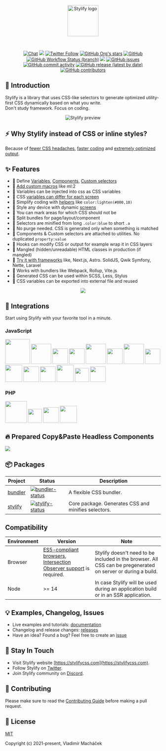 <br>

<p align="center">
	<a href="https://stylifycss.com" target="_blank" rel="noopener noreferrer">
		<img src="https://stylifycss.com/images/logo/horizontal.svg?v2" height="100" alt="Stylify logo">
	</a>
</p>

<br>

<p align="center">
<a href="https://discord.gg/NuJsk5SMDz"><img src="https://img.shields.io/badge/chat-on%20discord-7289da.svg?sanitize=true" alt="Chat"></a>
<a href="https://github.com/stylify/packages/discussions"><img src="https://user-images.githubusercontent.com/14016808/132510133-76bb66a9-951f-4411-9236-140cac7b7472.png"></a>
<a href="https://twitter.com/stylifycss"><img alt="Twitter Follow" src="https://img.shields.io/twitter/follow/stylifycss?style=social"></a>
<a href="https://github.com/stylify/packages"><img alt="GitHub Org's stars" src="https://img.shields.io/github/stars/stylify/packages?style=social"></a>
<a href="https://github.com/stylify/packages/blob/master/LICENSE"><img alt="GitHub" src="https://img.shields.io/github/license/stylify/packages"></a>
<br>
<a href="(https://github.com/stylify/packages/actions/workflows/tests.yaml"><img alt="GitHub Workflow Status (branch)" src="https://github.com/stylify/packages/actions/workflows/tests.yaml/badge.svg"></a>
<a href="https://codecov.io/gh/stylify/packages"><img src="https://codecov.io/gh/stylify/packages/branch/master/graph/badge.svg?token=ZJLKX877DF"/></a>
<a href="https://github.com/stylify/packages/issues"><img alt="GitHub issues" src="https://img.shields.io/github/issues/stylify/packages"></a>
<a href="https://github.com/stylify/packages"><img alt="GitHub commit activity" src="https://img.shields.io/github/commit-activity/m/stylify/packages"></a>
<a href="https://github.com/stylify/packages/releases"><img alt="GitHub release (latest by date)" src="https://img.shields.io/github/v/release/stylify/packages"></a>
<a href="https://github.com/stylify/packages"><img alt="GitHub contributors" src="https://img.shields.io/github/contributors/stylify/packages"></a>
</p>

## 💎 Introduction

Stylify is a library that uses CSS-like selectors to generate optimized utility-first CSS dynamically based on what you write.<br>
Don't study framework. Focus on coding.

<p align="center">
<img src="https://raw.githubusercontent.com/stylify/packages/master/stylify-intro-v2.gif" alt="Stylify preview">
</p>

## ⚡ Why Stylify instead of CSS or inline styles?
Because of [fewer CSS headaches](https://stylifycss.com/docs/get-started/why-stylify-css#problems-stylify-css-tries-to-solve), [faster coding](https://stylifycss.com/docs/get-started/why-stylify-css#faster-coding) and [extremely optimized output](https://stylifycss.com/docs/get-started/why-stylify-css#output-optimization).

## ✨ Features

- 💎 Define [Variables](https://stylifycss.com/docs/stylify/compiler#variables), [Components](https://stylifycss.com/docs/stylify/compiler#components), [Custom selectors](https://stylifycss.com/docs/stylify/compiler#customselectors)
- 💎 [Add custom macros](https://stylifycss.com/docs/stylify/compiler#macros) like ml:2
- 💎 Variables can be injected into css as CSS variables
- 💎 CSS [variables can differ for each screen](https://stylifycss.com/docs/stylify/compiler#variables)
- 💎 Simplify coding with [helpers](https://stylifycss.com/docs/stylify/compiler#helpers) like `color:lighten(#000,10)`
- 💎 Style any device with dynamic [screens](https://stylifycss.com/docs/stylify/compiler#screens)
- 💎 You can mark areas for which CSS should not be
- 💎 Split bundles for page/layout/component
- 💎 Selectors are minified from long `.color:blue` to short `.a`
- 💎 No purge needed. CSS is generated only when something is matched
- 💎 Components & Custom selectors are attached to utilities. No duplicated `property:value`
- 💎 Hooks can modify CSS or output for example wrap it in CSS layers
- 💎 Mangled (hidden/unreadable) HTML classes in production (if mangled)
- 💎 [Try it with frameworks](https://stylifycss.com/docs/integrations) like, Next.js, Astro. SolidJS, Qwik Symfony, Nette, Laravel
- 💎 Works with bundlers like Webpack, Rollup, Vite.js
- 💎 Generated CSS can be used within SCSS, Less, Stylus
- 💎 CSS variables can be exported into external file and reused

<p align="center"><a href="https://stylifycss.com"><img src="https://user-images.githubusercontent.com/14016808/132552680-ae877b45-5796-42df-b507-c0f6b9cf4706.png"></a></p>

## 🚀 Integrations
Start using Stylify with your favorite tool in a minute.

### JavaScript
<a href="https://stylifycss.com/docs/integrations/nextjs"><img src="https://stylifycss.com//images/brands/nextjs-light.svg" width="80" alt=""></a>
<a href="https://stylifycss.com/docs/integrations/nuxtjs"><img src="https://stylifycss.com//images/brands/nuxtjs.svg" height="65" alt=""></a>
<a href="https://stylifycss.com/docs/integrations/reactjs"><img src="https://stylifycss.com//images/brands/react.png" height="50" alt=""></a>
<a href="https://stylifycss.com/docs/integrations/vuejs"><img src="https://stylifycss.com//images/brands/vuejs.svg" height="50" alt=""></a>
<a href="https://stylifycss.com/docs/integrations/angular"><img src="https://stylifycss.com//images/brands/angular.svg" height="65" alt=""></a>
<a href="https://stylifycss.com/docs/integrations/astro"><img src="https://stylifycss.com//images/brands/astro-light.svg" height="50" alt=""></a>
<a href="https://stylifycss.com/docs/integrations/remix"><img src="https://stylifycss.com//images/brands/remix.svg" height="65" alt=""></a>
<a href="https://stylifycss.com/docs/integrations/solidjs"><img src="https://stylifycss.com//images/brands/solidjs.svg" height="49" alt=""></a>
<a href="https://stylifycss.com/docs/integrations/qwik"><img src="https://stylifycss.com//images/brands/qwik.svg" height="55" alt=""></a>
<a href="https://stylifycss.com/docs/integrations/svelte"><img src="https://stylifycss.com//images/brands/svelte.svg" height="50" alt=""></a>
<a href="https://stylifycss.com/docs/integrations/vitejs"><img src="https://stylifycss.com//images/brands/vite.svg" height="50" alt=""></a>
<a href="https://stylifycss.com/docs/integrations/webpack"><img src="https://stylifycss.com//images/brands/webpack.svg" height="55" alt=""></a>
<a href="https://stylifycss.com/docs/integrations/rollupjs"><img src="https://stylifycss.com//images/brands/rollupjs.svg" height="45" alt=""></a>
<a href="https://stylifycss.com/docs/integrations/nodejs"><img src="https://stylifycss.com//images/brands/nodejs.svg" height="50" alt=""></a>

### PHP
<a href="https://stylifycss.com/docs/integrations/symfony"><img src="https://stylifycss.com//images/brands/symfony.svg" height="70" alt=""></a>
<a href="https://stylifycss.com/docs/integrations/laravel"><img src="https://stylifycss.com//images/brands/laravel.svg" height="45" alt=""></a>
<a href="https://stylifycss.com/docs/integrations/nette"><img src="https://stylifycss.com//images/brands/nette.png" height="50" alt=""></a>
<a href="https://stylifycss.com/docs/integrations/cakephp"><img src="https://stylifycss.com//images/brands/cakephp.png" height="55" alt=""></a>

## 🔥 Prepared Copy&Paste Headless Components
<a href="https://stylifycss.com/snippets/components"><img src="https://stylifycss.com/images/snippets/components/og-image.jpg"></a>

## 📦 Packages

| Project               | Status                                                       | Description                                                                          |
| --------------------- | ------------------------------------------------------------ | -------------------------------------------------------------------------------------|
| [bundler]             | [![bundler-status]][bundler-package]                         | A flexible CSS bundler.                                                              |
| [stylify]             | [![stylify-status]][stylify-package]                         | Core package. Generates CSS and minifies selectors.                                  |

[bundler]: https://github.com/stylify/packages/tree/master/packages/bundler
[bundler-status]: https://img.shields.io/npm/v/@stylify/bundler?color=%2301befe&label=Version&style=for-the-badge
[bundler-package]: https://npmjs.com/package/@stylify/bundler

[stylify]: https://github.com/stylify/packages/tree/master/packages/stylify
[stylify-status]: https://img.shields.io/npm/v/@stylify/stylify?color=%2301befe&label=Version&style=for-the-badge
[stylify-package]: https://npmjs.com/package/@stylify/stylify

## Compatibility
| Environment | Version                                                                                                                                                          | Note                                                                                                          |
|-------------|------------------------------------------------------------------------------------------------------------------------------------------------------------------|---------------------------------------------------------------------------------------------------------------|
| Browser     | [ES5-compliant browsers](https://caniuse.com/?search=ES5), [Intersection Observer support](https://caniuse.com/?search=intersection%20observer) is required.     | Stylify doesn't need to be included in the browser. All CSS can be pregenerated on server or during a build.  |
| Node        | >= 14                                                                                                                                                            | In case Stylify will be used during an application build or in an SSR application.                            |

## 💡 Examples, Changelog, Issues
- Live examples and tutorials: [documentation](https://stylifycss.com/docs/get-started)
- Changelog and release changes: [releases](https://github.com/stylify/packages/releases)
- Have an idea? Found a bug? Feel free to create an [issue](https://github.com/stylify/packages/issues)

## 🤟 Stay In Touch

- Visit Stylify website [https://stylifycss.com](https://stylifycss.com).
- Follow Stylify on [Twitter](https://twitter.com/stylify_dev).
- Join Stylify community on [Discord](https://discord.gg/NuJsk5SMDz).

## 👷 Contributing
Please make sure to read the [Contributing Guide](https://github.com/stylify/packages/blob/master/.github/CODE_OF_CONDUCT.md) before making a pull request.

## 📝 License

[MIT](https://opensource.org/licenses/MIT)

Copyright (c) 2021-present, Vladimír Macháček
